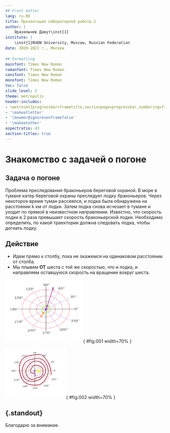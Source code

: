 ```yaml
---
## Front matter
lang: ru-RU
title: Презентация лабораторной работы 2
author: |
	Оразклычев Давут\inst{1}
institute: |
	\inst{1}RUDN University, Moscow, Russian Federation
date: 2020-2021 г., Москва

## Formatting
mainfont: Times New Roman
romanfont: Times New Roman
sansfont: Times New Roman
monofont: Times New Roman
toc: false
slide_level: 2
theme: metropolis
header-includes:
- \metroset{progressbar=frametitle,sectionpage=progressbar,numbering=fraction}
- '\makeatletter'
- '\beamer@ignorenonframefalse'
- '\makeatother'
aspectratio: 43
section-titles: true
---
```


# Знакомство с задачей о погоне

## Задача о погоне

Проблема преследования браконьеров береговой охраной. В море в тумане катер береговой охраны преследует лодку браконьеров. Через некоторое время туман рассеялся, и лодка была обнаружена на расстоянии k км от лодки. Затем лодка снова исчезает в тумане и уходит по прямой в неизвестном направлении. Известно, что скорость лодки в 2 раза превышает скорость браконьерской лодки. Необходимо определить, по какой траектории должна следовать лодка, чтобы догнать лодку.


## Действие

- Идем прямо к столбу, пока не окажемся на одинаковом расстоянии от столба.
- Мы плывем **ОТ** шеста с той же скоростью, что и лодка, и направляем оставшуюся скорость на вращение вокруг шеста.



![Движение к полюсу](image/1.png){ #fig:001 width=70% }

![Движение от полюса к лодке](image/2.png){ #fig:002 width=70% }


## {.standout}

Благодарю за внимание.
